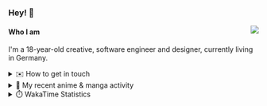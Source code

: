 ### Hey! 👋

[<img src="https://lanyard-profile-readme.vercel.app/api/228965621478588416" align="right">](https://discord.com/users/228965621478588416)

#### Who I am

I'm a 18-year-old creative, software engineer and designer, currently living in Germany.

<details>
  <summary>✉️ How to get in touch</summary>
  
> Sorted by how quickly you can expect a reply
- [Hit me up on Discord](https://discord.com/users/228965621478588416)
- [Hit me up on Twitter](https://twitter.com/cruggdev)
- [Send me a mail](mailto:me@crg.sh)
</details>


<details>
  <summary>🌸 My recent anime & manga activity</summary>
  
<!-- ANILIST_ACTIVITY:start -->

-   📺 Plans to watch [Just Because!](https://anilist.co/anime/98820) (21:27, 23 July 2024)
-   📺 Plans to watch [Akame ga Kill!](https://anilist.co/anime/20613) (21:26, 23 July 2024)
-   📺 Plans to watch [Days with My Stepsister](https://anilist.co/anime/152681) (17:13, 22 July 2024)
-   📺 Plans to watch [Azumanga Daioh](https://anilist.co/anime/66) (17:51, 21 July 2024)
-   📺 Plans to watch [MASHLE: MAGIC AND MUSCLES](https://anilist.co/anime/151801) (12:42, 20 July 2024)

<!-- ANILIST_ACTIVITY:end -->
</details>

<details>
  <summary>⏱️ WakaTime Statistics</summary>

<!--START_SECTION:waka-->

```txt
From: 14 July 2024 - To: 21 July 2024

Svelte        3 hrs 32 mins   █████████▒░░░░░░░░░░░░░░░   37.39 %
TypeScript    2 hrs 19 mins   ██████░░░░░░░░░░░░░░░░░░░   24.46 %
Sass          40 mins         █▓░░░░░░░░░░░░░░░░░░░░░░░   07.07 %
Image (svg)   35 mins         █▓░░░░░░░░░░░░░░░░░░░░░░░   06.26 %
Prisma        33 mins         █▒░░░░░░░░░░░░░░░░░░░░░░░   05.92 %
```

<!--END_SECTION:waka-->
</details>
